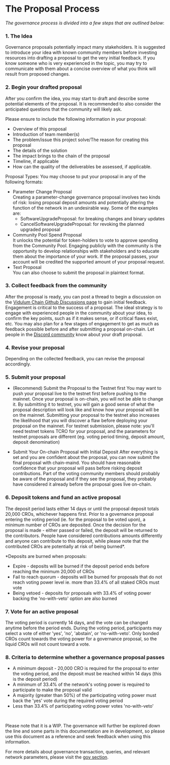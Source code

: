 # The Proposal Process

*The governance process is divided into a few steps that are outlined below*:
 
### 1. The Idea
Governance proposals potentially impact many stakeholders. It is suggested to introduce your idea with known community members before investing resources into drafting a proposal to get the very initial feedback. If you know someone who is very experienced in the topic, you may try to communicate with them about a concise overview of what you think will result from proposed changes.

### 2. Begin your drafted proposal 
After you confirm the idea, you may start to draft and describe some potential elements of the proposal. It is recommended to also consider the anticipated questions that the community will likely ask. 

Please ensure to include the following information in your proposal: 
- Overview of this proposal
- Introduction of team member(s)
- The problem/issue this project solve/The reason for creating this proposal
- The details of the solution 
- The impact brings to the chain of the proposal
- Timeline, if applicable
- How can the quality of the deliverables be assessed, if applicable.


Proposal Types:
You may choose to put your proposal in any of the following formats:
- Parameter Change Proposal<br/>
Creating a parameter-change governance proposal involves two kinds of risk: losing proposal deposit amounts and potentially altering the function of the network in an undesirable way. Some of the examples are:
  - SoftwareUpgradeProposal: for breaking changes and binary updates
  - CancelSoftwareUpgradeProposal: for revoking the planned upgraded proposal 
- Community Pool Spend Proposal<br/>
It unlocks the potential for token-holders to vote to approve spending from the Community Pool. Engaging publicly with the community is the opportunity to develop relationships with stakeholders and to educate them about the importance of your work. If the proposal passes, your account will be credited the supported amount of your proposal request.
- Text Proposal  
You can also choose to submit the proposal in plaintext format.

### 3. Collect feedback from the community 
After the proposal is ready, you can post a thread to begin a discussion on the [Vidulum Chain Github Discussions page](https://github.com/crypto-org-chain/chain-main/discussions) to gain initial feedback.
Engagement is critical to the success of a proposal. The ideal strategy is to engage with experienced people in the community about your idea, to confirm the key points, such as if it makes sense, or if critical flaws exist, etc. You may also plan for a few stages of engagement to get as much as feedback possible before and after submitting a proposal on-chain. Let people in the [Discord community](https://discord.gg/5JTk2ppsY3) know about your draft proposal.

### 4. Revise your proposal
Depending on the collected feedback, you can revise the proposal accordingly.

### 5. Submit your proposal
- (Recommend) Submit the Proposal to the Testnet first
You may want to push your proposal live to the testnet first before pushing to the mainnet. Once your proposal is on-chain, you will not be able to change it. By submitting it to testnet, you will gain a good sense of what the proposal description will look like and know how your proposal will be on the mainnet.
Submitting your proposal to the testnet also increases the likelihood that you will discover a flaw before deploying your proposal on the mainnet. 
For testnet submission, please note: you'll need testnet tokens TCRO for your proposal, and the parameters for testnet proposals are different (eg. voting period timing, deposit amount, deposit denomination)

- Submit Your On-chain Proposal with Initial Deposit 
After everything is set and you are confident about the proposal, you can now submit the final proposal with chain-maind. You should have reasonable confidence that your proposal will pass before risking deposit contributions. Part of the voting community members should probably be aware of the proposal and if they see the proposal, they probably have considered it already before the proposal goes live on-chain. 

### 6. Deposit tokens and fund an active proposal
The deposit period lasts either 14 days or until the proposal deposit totals 20,000 CROs, whichever happens first. Prior to a governance proposal entering the voting period (ie. for the proposal to be voted upon), a minimum number of CROs are deposited. 
Once the decision for the proposal is made - either passed or failed, the deposit will be returned to the contributors. People have considered contributions amounts differently and anyone can contribute to this deposit, while please note that the contributed CROs are potentially at risk of being burned*.

*Deposits are burned when proposals:
- Expire - deposits will be burned if the deposit period ends before reaching the minimum 20,000 of CROs 
- Fail to reach quorum - deposits will be burned for proposals that do not reach voting power level ie. more than 33.4% of all staked CROs must vote
- Being vetoed - deposits for proposals with 33.4% of voting power backing the 'no-with-veto' option are also burned

### 7. Vote for an active proposal  
The voting period is currently 14 days, and the vote can be changed anytime before the period ends. During the voting period, participants may select a vote of either 'yes', 'no', 'abstain', or 'no-with-veto'. Only bonded CROs count towards the voting power for a governance proposal, so the liquid CROs will not count toward a vote.


### 8. Criteria to determine whether a governance proposal passes
- A minimum deposit - 20,000 CRO is required for the proposal to enter the voting period, and the deposit must be reached within 14 days (this is the deposit period)
- A minimum of 33.4% of the network's voting power is required to participate to make the proposal valid
- A majority (greater than 50%) of the participating voting power must back the 'yes' vote during the required voting period
- Less than 33.4% of participating voting power votes 'no-with-veto'

&nbsp;

Please note that it is a WIP. The governance will further be explored down the line and some parts in this documentation are in development, so please use this document as a reference and seek feedback when using this information.

For more details about governance transaction, queries, and relevant network parameters, please visit the [gov section](https://Vidulum/docs/chain-details/module_overview.html#gov).
